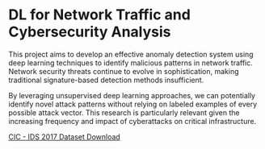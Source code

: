 # DL for Network Traffic and Cybersecurity Analysis

This project aims to develop an effective anomaly detection system using deep learning techniques to identify malicious patterns in network traffic. Network security threats continue to evolve in sophistication, making traditional signature-based detection methods insufficient.

By leveraging unsupervised deep learning approaches, we can potentially identify novel attack patterns without relying on labeled examples of every possible attack vector. This research is particularly relevant given the increasing frequency and impact of cyberattacks on critical infrastructure.

[CIC - IDS 2017 Dataset Download](https://www.kaggle.com/datasets/chethuhn/network-intrusion-dataset)
